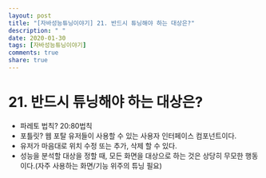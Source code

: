 ```yaml
---
layout: post
title: "[자바성능튜닝이야기] 21. 반드시 튜닝해야 하는 대상은?"
description: " "
date: 2020-01-30
tags: [자바성능튜닝이야기]
comments: true
share: true
---
```


# 21. 반드시 튜닝해야 하는 대상은?

- 파레토 법칙? 20:80법칙
- 포틀릿? 웹 포탈 유저들이 사용할 수 있는 사용자 인터페이스 컴포넌트이다. 
- 유저가 마음대로 위치 수정 또는 추가, 삭제 할 수 있다.
- 성능을 분석할 대상을 정할 때, 모든 화면을 대상으로 하는 것은 상당히 무모한 행동이다.(자주 사용하는 화면/기능 위주의 튜닝 필요)